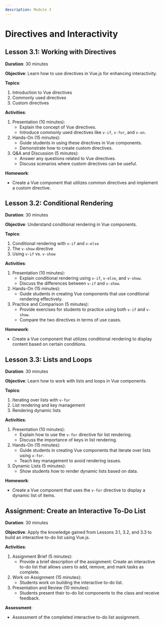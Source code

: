 ```yaml
---
description: Module 3
---
```


# Directives and Interactivity

## Lesson 3.1: Working with Directives

**Duration**: 30 minutes

**Objective**: Learn how to use directives in Vue.js for enhancing interactivity.

**Topics**:

1. Introduction to Vue directives
2. Commonly used directives
3. Custom directives

**Activities**:

1. Presentation (10 minutes):
   * Explain the concept of Vue directives.
   * Introduce commonly used directives like `v-if`, `v-for`, and `v-on`.
2. Hands-On (15 minutes):
   * Guide students in using these directives in Vue components.
   * Demonstrate how to create custom directives.
3. Q\&A and Discussion (5 minutes):
   * Answer any questions related to Vue directives.
   * Discuss scenarios where custom directives can be useful.

**Homework**:

* Create a Vue component that utilizes common directives and implement a custom directive.

## Lesson 3.2: Conditional Rendering

**Duration**: 30 minutes

**Objective**: Understand conditional rendering in Vue components.

**Topics**:

1. Conditional rendering with `v-if` and `v-else`
2. The `v-show` directive
3. Using `v-if` vs. `v-show`

**Activities**:

1. Presentation (10 minutes):
   * Explain conditional rendering using `v-if`, `v-else`, and `v-show`.
   * Discuss the differences between `v-if` and `v-show`.
2. Hands-On (15 minutes):
   * Guide students in creating Vue components that use conditional rendering effectively.
3. Practice and Comparison (5 minutes):
   * Provide exercises for students to practice using both `v-if` and `v-show`.
   * Compare the two directives in terms of use cases.

**Homework**:

* Create a Vue component that utilizes conditional rendering to display content based on certain conditions.

## Lesson 3.3: Lists and Loops

**Duration**: 30 minutes

**Objective**: Learn how to work with lists and loops in Vue components.

**Topics**:

1. Iterating over lists with `v-for`
2. List rendering and key management
3. Rendering dynamic lists

**Activities**:

1. Presentation (10 minutes):
   * Explain how to use the `v-for` directive for list rendering.
   * Discuss the importance of keys in list rendering.
2. Hands-On (15 minutes):
   * Guide students in creating Vue components that iterate over lists using `v-for`.
   * Teach key management to avoid rendering issues.
3. Dynamic Lists (5 minutes):
   * Show students how to render dynamic lists based on data.

**Homework**:

* Create a Vue component that uses the `v-for` directive to display a dynamic list of items.

## Assignment: Create an Interactive To-Do List

**Duration**: 30 minutes

**Objective**: Apply the knowledge gained from Lessons 3.1, 3.2, and 3.3 to build an interactive to-do list using Vue.js.

**Activities**:

1. Assignment Brief (5 minutes):
   * Provide a brief description of the assignment: Create an interactive to-do list that allows users to add, remove, and mark tasks as complete.
2. Work on Assignment (15 minutes):
   * Students work on building the interactive to-do list.
3. Presentation and Review (10 minutes):
   * Students present their to-do list components to the class and receive feedback.

**Assessment**:

* Assessment of the completed interactive to-do list assignment.
